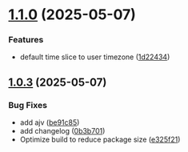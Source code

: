 # [1.1.0](https://github.com/bizarre/ui/compare/v1.0.3...v1.1.0) (2025-05-07)


### Features

* default time slice to user timezone ([1d22434](https://github.com/bizarre/ui/commit/1d22434d12609801c8fb5c2e5afd772878ad6a4c))

## [1.0.3](https://github.com/bizarre/ui/compare/v1.0.2...v1.0.3) (2025-05-07)


### Bug Fixes

* add ajv ([be91c85](https://github.com/bizarre/ui/commit/be91c852ef4f640bbd520ff3d5fa348c1cd26143))
* add changelog ([0b3b701](https://github.com/bizarre/ui/commit/0b3b7013ae516bce8158e97e4cf3618d574e29ef))
* Optimize build to reduce package size ([e325f21](https://github.com/bizarre/ui/commit/e325f2136790160096d4c44933722df33f7fb545))
